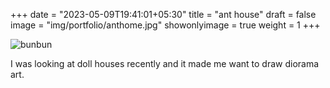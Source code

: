 +++
date = "2023-05-09T19:41:01+05:30"
title = "ant house"
draft = false
image = "img/portfolio/anthome.jpg"
showonlyimage = true
weight = 1
+++

![bunbun](/img/portfolio/anthome.jpg)

I was looking at doll houses recently and it made me want to draw diorama art.
